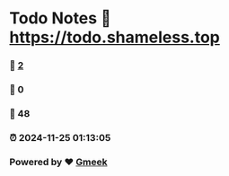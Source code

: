 # Todo Notes :link: https://todo.shameless.top 
### :page_facing_up: [2](https://todo.shameless.top/tag.html) 
### :speech_balloon: 0 
### :hibiscus: 48 
### :alarm_clock: 2024-11-25 01:13:05 
### Powered by :heart: [Gmeek](https://github.com/Meekdai/Gmeek)
